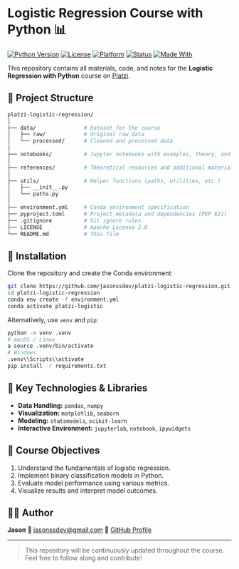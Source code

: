 # Logistic Regression Course with Python 📊

[![Python Version](https://img.shields.io/badge/Python-3.12+-blue.svg)](https://www.python.org/downloads/)
[![License](https://img.shields.io/badge/License-Apache_2.0-blue.svg)](https://opensource.org/licenses/Apache-2.0)
[![Platform](https://img.shields.io/badge/platform-Mac%20%7C%20Linux%20%7C%20Windows-lightgrey.svg)]()
[![Status](https://img.shields.io/badge/status-learning-informational.svg)]()
[![Made With](https://img.shields.io/badge/made%20with-💚%20by%20Jason-lightblue.svg)]()

This repository contains all materials, code, and notes for the **Logistic Regression with Python** course on [Platzi](https://platzi.com/cursos/regresion-logistica/).

## 📁 Project Structure

```bash
platzi-logistic-regression/
│
├── data/               # Dataset for the course
│   ├── raw/            # Original raw data
│   └── processed/      # Cleaned and processed data
│
├── notebooks/          # Jupyter notebooks with examples, theory, and exercises
│
├── references/         # Theoretical resources and additional materials
│
├── utils/              # Helper functions (paths, utilities, etc.)
│   ├── __init__.py
│   └── paths.py
│
├── environment.yml     # Conda environment specification
├── pyproject.toml      # Project metadata and dependencies (PEP 621)
├── .gitignore          # Git ignore rules
├── LICENSE             # Apache License 2.0
└── README.md           # This file
```

## 🚀 Installation

Clone the repository and create the Conda environment:

```bash
git clone https://github.com/jasonssdev/platzi-logistic-regression.git
cd platzi-logistic-regression
conda env create -f environment.yml
conda activate platzi-logistic
```

Alternatively, use `venv` and `pip`:

```bash
python -m venv .venv
# macOS / Linux
a source .venv/bin/activate
# Windows
.venv\\Scripts\\activate
pip install -r requirements.txt
```

## 🧠 Key Technologies & Libraries

* **Data Handling:** `pandas`, `numpy`
* **Visualization:** `matplotlib`, `seaborn`
* **Modeling:** `statsmodels`, `scikit-learn`
* **Interactive Environment:** `jupyterlab`, `notebook`, `ipywidgets`

## 📌 Course Objectives

1. Understand the fundamentals of logistic regression.
2. Implement binary classification models in Python.
3. Evaluate model performance using various metrics.
4. Visualize results and interpret model outcomes.

## 🧑‍💻 Author

**Jason**
📧 [jasonssdev@gmail.com](mailto:jasonssdev@gmail.com)
🐙 [GitHub Profile](https://github.com/jasonssdev)

---

> This repository will be continuously updated throughout the course. Feel free to follow along and contribute!
